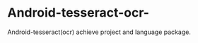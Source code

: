 Android-tesseract-ocr-
======================

Android-tesseract(ocr) achieve project and language package.
